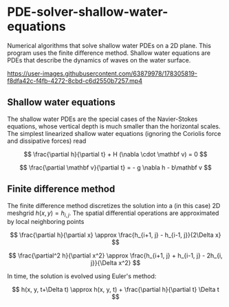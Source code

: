 # PDE-solver-shallow-water-equations
Numerical algorithms that solve shallow water PDEs on a 2D plane. This program uses the finite difference method. Shallow water equations are PDEs that describe the dynamics of waves on the water surface.

https://user-images.githubusercontent.com/63879978/178305819-f8dfa42c-f4fb-4272-8cbd-c6d2550b7257.mp4

## Shallow water equations

The shallow water PDEs are the special cases of the Navier-Stokes equations, whose vertical depth is much smaller than the horizontal scales. The simplest linearized shallow water equations (ignoring the Coriolis force and dissipative forces) read

$$
\frac{\partial h}{\partial t} + H (\nabla \cdot \mathbf v) = 0
$$

$$
\frac{\partial \mathbf v}{\partial t} = - g \nabla h - b\mathbf v
$$

## Finite difference method

The finite difference method discretizes the solution into a (in this case) 2D meshgrid $h(x, y) = h_{i,j}$. The spatial differential operations are approximated by local neighboring points

$$
\frac{\partial h}{\partial x} \approx \frac{h_{i+1, j} - h_{i-1, j}}{2\Delta x}
$$

$$
\frac{\partial^2 h}{\partial x^2} \approx \frac{h_{i+1, j} + h_{i-1, j} - 2h_{i, j}}{\Delta x^2}
$$

In time, the solution is evolved using Euler's method:

$$
h(x, y, t+\Delta t) \approx h(x, y, t) + \frac{\partial h}{\partial t} \Delta t
$$
